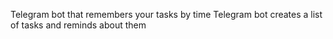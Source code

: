 Telegram bot that remembers your tasks by time
Telegram bot creates a list of tasks and reminds about them
